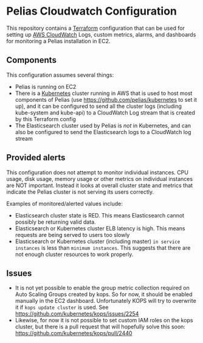 # Pelias Cloudwatch Configuration

This repository contains a [Terraform](http://terraform.io/) configuration that can be used for
setting up [AWS CloudWatch](https://aws.amazon.com/cloudwatch/) Logs, custom metrics, alarms, and
dashboards for monitoring a Pelias installation in EC2.

## Components

This configuration assumes several things:
* Pelias is running on EC2
* There is a [Kubernetes](http://kubernetes.io/) cluster running in AWS that is used to host most
  components of Pelias (use https://github.com/pelias/kubernetes to set it up), and it can be
  configured to send all the cluster logs (including kube-system and kube-api) to a CloudWatch Log
  stream that is created by this Terraform config
* The Elasticsearch cluster used by Pelias is _not_ in Kubernetes, and can also be configured to
  send the Elasticsearch logs to a CloudWatch log stream

## Provided alerts

This configuration does not attempt to monitor individual instances. CPU usage, disk usage, memory
usage or other metrics on individual instances are NOT important. Instead it looks at overall
cluster state and metrics that indicate the Pelias cluster is not serving its users correctly.

Examples of monitored/alerted values include:

* Elasticsearch cluster state is RED. This means Elasticsearch cannot possibly be returning valid
  data.
* Elasticsearch or Kubernetes cluster ELB latency is high. This means requests are being served to
  users too slowly
* Elasticsearch or Kubernetes cluster (including master) `in service instances` is less than `minimum
  instances`. This suggests that there are not enough cluster resources to work properly.

## Issues

* It is not yet possible to enable the group metric collection required on Auto Scaling Groups
  created by kops. So for now, it should be enabled manually in the EC2 dashboard. Unfortunately
  KOPS will try to overwrite it if `kops update cluster` is used. See
  https://github.com/kubernetes/kops/issues/2254
* Likewise, for now it is not possible to set custom IAM roles on the kops cluster, but there is a
  pull request that will hopefully solve this soon: https://github.com/kubernetes/kops/pull/2440
